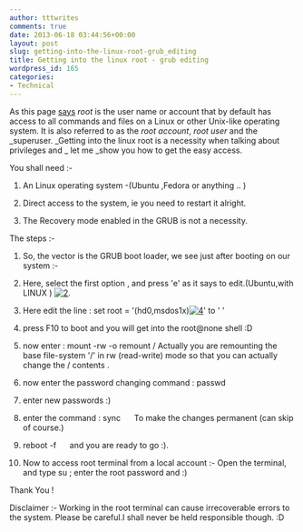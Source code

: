 ```yaml
---
author: tttwrites
comments: true
date: 2013-06-18 03:44:56+00:00
layout: post
slug: getting-into-the-linux-root-grub_editing
title: Getting into the linux root - grub editing
wordpress_id: 165
categories:
- Technical
---
```


As this page [says](www.linfo.org/root.html) _root_ is the user name or account that by default has access to all commands and files on a Linux or other Unix-like operating system. It is also referred to as the _root account_, _root user_ and the _superuser. _Getting into the linux root is a necessity when talking about privileges and _ let me _show you how to get the easy access.

You shall need :-



	
  1. An Linux operating system -(Ubuntu ,Fedora or anything .. )

	
  2. Direct access to the system, ie you need to restart it alright.

	
  3. The Recovery mode enabled in the GRUB is not a necessity.


The steps :-

	
  1. So, the vector is the GRUB boot loader, we see just after booting on our system :-

	
  2. Here, select the first option , and press 'e' as it says to edit.(Ubuntu,with LINUX ) <!-- more -->[![2](http://tttwrites.files.wordpress.com/2013/03/2.png?w=300)](http://tttwrites.files.wordpress.com/2013/03/2.png).

	
  3. Here edit the line : set root = '(hd0,msdos1x)[![4](http://tttwrites.files.wordpress.com/2013/03/4.png?w=300)](http://tttwrites.files.wordpress.com/2013/03/4.png)' to ' '

	
  4. press F10 to boot and you will get into the root@none shell :D

	
  5. now enter : mount -rw -o remount /
Actually you are remounting the base file-system '/' in rw (read-write) mode so that you can actually change the / contents .

	
  6. now enter the password changing command : passwd

	
  7. enter new passwords :)

	
  8. enter the command : sync      To make the changes permanent (can skip of course.)

	
  9. reboot -f      and you are ready to go :).

	
  10. Now to access root terminal from a local account :- Open the terminal, and type su ; enter the root password and :)


Thank You !

Disclaimer :- Working in the root terminal can cause irrecoverable errors to the system. Please be careful.I shall never be held responsible though. :D
